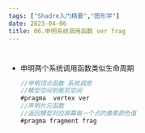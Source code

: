 ```yaml
---
tags: ["Shadre入门精要","图形学"]
date: 2023-04-06
title: 06.申明系统调用函数 ver frag 
---
```

#

* 申明两个系统调用函数类似生命周期

  ```cs
  //申明顶点函数 系统调用
  //模型空间到裁剪空间
  #pragma  vertex ver
  //声明片元函数
  //返回模型对应屏幕每一个点的像素颜色值
  #pragma fragment frag
  ```

  
